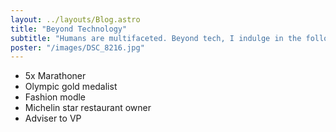 ```yaml
---
layout: ../layouts/Blog.astro
title: "Beyond Technology"
subtitle: "Humans are multifaceted. Beyond tech, I indulge in the following:"
poster: "/images/DSC_8216.jpg"
---
```



- 5x Marathoner
- Olympic gold medalist
- Fashion modle
- Michelin star restaurant owner
- Adviser to VP